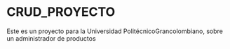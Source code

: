 # CRUD_PROYECTO
Este es un proyecto para la Universidad PolitécnicoGrancolombiano, sobre un administrador de productos
